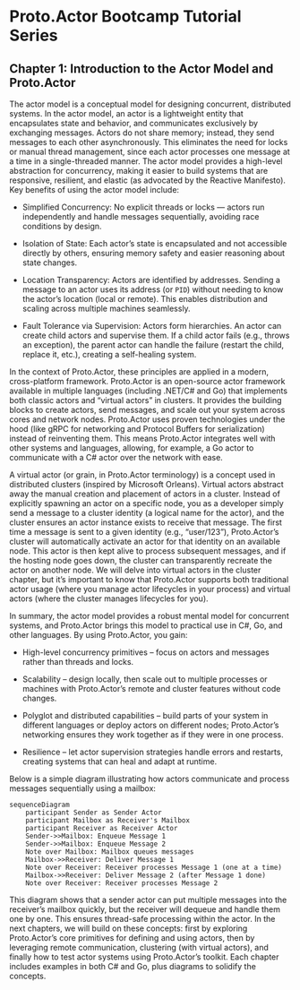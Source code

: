 # Proto.Actor Bootcamp Tutorial Series

## Chapter 1: Introduction to the Actor Model and Proto.Actor
The actor model is a conceptual model for designing concurrent, distributed systems. In the actor model, an actor is a lightweight entity that encapsulates state and behavior, and communicates exclusively by exchanging messages. Actors do not share memory; instead, they send messages to each other asynchronously. This eliminates the need for locks or manual thread management, since each actor processes one message at a time in a single-threaded manner. The actor model provides a high-level abstraction for concurrency, making it easier to build systems that are responsive, resilient, and elastic (as advocated by the Reactive Manifesto). Key benefits of using the actor model include:

- Simplified Concurrency: No explicit threads or locks — actors run independently and handle messages sequentially, avoiding race conditions by design.

- Isolation of State: Each actor’s state is encapsulated and not accessible directly by others, ensuring memory safety and easier reasoning about state changes.

- Location Transparency: Actors are identified by addresses. Sending a message to an actor uses its address (or `PID`) without needing to know the actor’s location (local or remote). This enables distribution and scaling across multiple machines seamlessly.

- Fault Tolerance via Supervision: Actors form hierarchies. An actor can create child actors and supervise them. If a child actor fails (e.g., throws an exception), the parent actor can handle the failure (restart the child, replace it, etc.), creating a self-healing system.

In the context of Proto.Actor, these principles are applied in a modern, cross-platform framework. Proto.Actor is an open-source actor framework available in multiple languages (including .NET/C# and Go) that implements both classic actors and “virtual actors” in clusters. It provides the building blocks to create actors, send messages, and scale out your system across cores and network nodes. Proto.Actor uses proven technologies under the hood (like gRPC for networking and Protocol Buffers for serialization) instead of reinventing them.
This means Proto.Actor integrates well with other systems and languages, allowing, for example, a Go actor to communicate with a C# actor over the network with ease.

 

A virtual actor (or grain, in Proto.Actor terminology) is a concept used in distributed clusters (inspired by Microsoft Orleans). Virtual actors abstract away the manual creation and placement of actors in a cluster. Instead of explicitly spawning an actor on a specific node, you as a developer simply send a message to a cluster identity (a logical name for the actor), and the cluster ensures an actor instance exists to receive that message.
The first time a message is sent to a given identity (e.g., “user/123”), Proto.Actor’s cluster will automatically activate an actor for that identity on an available node. This actor is then kept alive to process subsequent messages, and if the hosting node goes down, the cluster can transparently recreate the actor on another node. We will delve into virtual actors in the cluster chapter, but it’s important to know that Proto.Actor supports both traditional actor usage (where you manage actor lifecycles in your process) and virtual actors (where the cluster manages lifecycles for you).

 

In summary, the actor model provides a robust mental model for concurrent systems, and Proto.Actor brings this model to practical use in C#, Go, and other languages. By using Proto.Actor, you gain:

- High-level concurrency primitives – focus on actors and messages rather than threads and locks.

- Scalability – design locally, then scale out to multiple processes or machines with Proto.Actor’s remote and cluster features without code changes.

- Polyglot and distributed capabilities – build parts of your system in different languages or deploy actors on different nodes; Proto.Actor’s networking ensures they work together as if they were in one process.

- Resilience – let actor supervision strategies handle errors and restarts, creating systems that can heal and adapt at runtime.

Below is a simple diagram illustrating how actors communicate and process messages sequentially using a mailbox:

```mermaid
sequenceDiagram
    participant Sender as Sender Actor
    participant Mailbox as Receiver's Mailbox
    participant Receiver as Receiver Actor
    Sender->>Mailbox: Enqueue Message 1
    Sender->>Mailbox: Enqueue Message 2
    Note over Mailbox: Mailbox queues messages
    Mailbox->>Receiver: Deliver Message 1
    Note over Receiver: Receiver processes Message 1 (one at a time)
    Mailbox->>Receiver: Deliver Message 2 (after Message 1 done)
    Note over Receiver: Receiver processes Message 2
```

This diagram shows that a sender actor can put multiple messages into the receiver’s mailbox quickly, but the receiver will dequeue and handle them one by one. This ensures thread-safe processing within the actor. In the next chapters, we will build on these concepts: first by exploring Proto.Actor’s core primitives for defining and using actors, then by leveraging remote communication, clustering (with virtual actors), and finally how to test actor systems using Proto.Actor’s toolkit. Each chapter includes examples in both C# and Go, plus diagrams to solidify the concepts.

